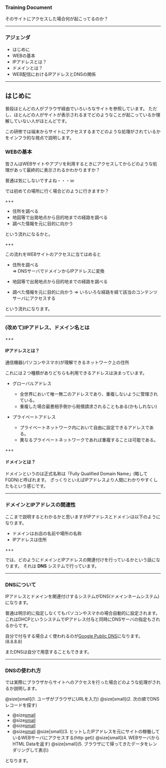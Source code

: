 <!-- 新人研修用ドキュメント　-->
### Training Document

そのサイトにアクセスした場合何が起こってるのか？


---


### アジェンダ

- はじめに
- WEBの基本
- IPアドレスとは？
- ドメインとは？
- WEB配信におけるIPアドレスとDNSの関係

---

## はじめに

普段ほとんどの人がブラウザ経由でいろいろなサイトを参照しています。
ただし、ほとんどの人がサイトが表示されるまでどのようなことが起こっているか理解していない人がほとんどです。

この研修では端末からサイトにアクセスするまでどのような処理がされているかをインフラ的な視点で説明します。


### WEBの基本

皆さんはWEBサイトやアプリを利用するときにアクセスしてからどのような処理があって最終的に表示されるかわかりますか？

普通は気にしないですよね・・・ｗ

では初めての場所に行く場合どのように行きますか？

+++

- 住所を調べる
- 地図等で出発地点から目的地までの経路を調べる
- 調べた情報を元に目的に向かう

という流れになるかと。

+++

この流れをWEBサイトのアクセスに当てはめると

- 住所を調べる<br>
=> DNSサーバでドメインからIPアドレスに変換

- 地図等で出発地点から目的地までの経路を調べる<br>
- 調べた情報を元に目的に向かう
=> いろいろな経路を経て該当のコンテンツサーバにアクセスする

という流れになります。

---

### (改めて)IPアドレス、ドメイン名とは

+++

#### IPアドレスとは？

通信機器(パソコンやスマホ)が理解できるネットワーク上の住所

これには２つ種類がありどちらも利用できるアドレスは決まっています。

- グローバルアドレス
  - 全世界において唯一無二のアドレスであり、重複しないように管理されている。
  - 重複した場合最悪相手側から賠償請求されることもある(かもしれない)

- プライベートアドレス
  - プライベートネットワーク内において自由に設定できるアドレスである。
  - 異なるプライベートネットワークであれば重複することは可能である。

+++

#### ドメインとは？

ドメインというのは正式名称は「Fully Qualified Domain Name」(略してFQDN)と呼ばれます。
ざっくりといえばIPアドレスより人間にわかりやすくしたもという感じです。

---
### ドメインとIPアドレスの関連性

ここまで説明するとわかるかと思いますがIPアドレスとドメインは以下のようになります。

- ドメインはお店の名前や場所の名称
- IPアドレスは住所

+++

では、どのようにドメインとIPアドレスの関連付けを行っているかという話になります。
それは **DNS** システムで行っています。

----
### DNSについて

IPアドレスとドメインを関連付けするシステムがDNS(ドメインネームシステム)になります。

普通は明示的に指定しなくてもパソコンやスマホの場合自動的に設定されます。
これはDHCPというシステムでIPアドレス付与と同時にDNSサーバの指定もされるからです。

自分で付与する場合よく使われるのが[Google Public DNS](https://developers.google.com/speed/public-dns/)になります。
(8.8.8.8)

またDNSは自分で用意することもできます。

---
### DNSの使われ方

では実際にブラウザからサイトへのアクセスを行った場合どのような処理がされるか説明します。

@size[small](1. ユーザがブラウザにURLを入力)
@size[small](2. 次の順でDNSレコードを探す)
   - @size[small](ブラウザのキャッシュ)
   - @size[small](OSのキャッシュ)
   - @size[small](ルータのキャッシュ)
   - @size[small](ISPのDNSキャッシュ)
@size[small](3. ヒットしたIPアドレスを元にサイトの稼働しているWEBサーバにアクセスする(http get))
@size[small](4. WEBサーバからHTML Dataを返す)
@size[small](5. ブラウザにて帰ってきたデータをレンダリングして表示)

となります。
  
  
  
  
  
